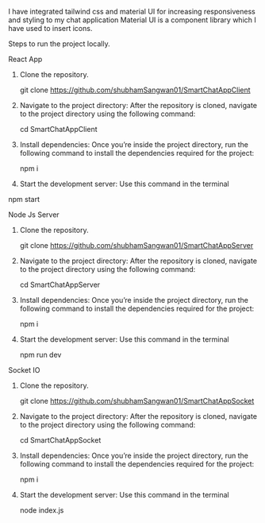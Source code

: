 I have integrated tailwind css and material UI for increasing responsiveness and styling to my chat application
Material UI is a component library which I have used to insert icons.

Steps to run the project locally.

React App

1. Clone the repository. 

   git clone https://github.com/shubhamSangwan01/SmartChatAppClient

2. Navigate to the project directory:
After the repository is cloned, navigate to the project directory using the following command:

   cd SmartChatAppClient

3. Install dependencies:
Once you’re inside the project directory, run the following command to install the dependencies required for the project:

   npm i

4. Start the development server:
Use this command in the terminal

npm start


Node Js Server

1. Clone the repository. 

   git clone https://github.com/shubhamSangwan01/SmartChatAppServer

2. Navigate to the project directory:
After the repository is cloned, navigate to the project directory using the following command:

   cd SmartChatAppServer

3. Install dependencies:
Once you’re inside the project directory, run the following command to install the dependencies required for the project:

   npm i

4. Start the development server:
Use this command in the terminal

   npm run dev


Socket IO

1. Clone the repository. 

   git clone https://github.com/shubhamSangwan01/SmartChatAppSocket

2. Navigate to the project directory:
After the repository is cloned, navigate to the project directory using the following command:

   cd SmartChatAppSocket

3. Install dependencies:
Once you’re inside the project directory, run the following command to install the dependencies required for the project:

   npm i

4. Start the development server:
Use this command in the terminal

   node index.js
